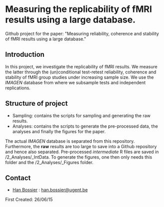 # Measuring the replicability of fMRI results using a large database.

Github project for the paper:
"Measuring reliability, coherence and stability of fMRI results using a large database."

## Introduction

In this project, we investigate the replicability of fMRI results. We measure the latter through the (un)conditional test-retest reliability, coherence and stability of fMRI group studies under increasing sample size. 
We use the *IMAGEN* database from where we subsample tests and independent replications.

## Structure of project
* Sampling: contains the scripts for sampling and generating the raw results.
* Analyses: contains the scripts to generate the pre-processed data, the analyses and finally the figures for the paper. 

The actual *IMAGEN* database is separated from this repository. Furthermore, the **raw** results are too large to save into a Github repository and hence also separated. Pre-processed *intermediate* R files are saved in /2_Analyses/_IntData. 
To generate the figures, one then only needs this folder and the /2_Analyses/_Figures folder. 

## Contact
* [Han Bossier] : han.bossier@ugent.be 
 
First Created: 26/06/15


[Han Bossier]: http://telefoonboek.ugent.be/nl/people/802001626303
[Sanne Roels]: http://telefoonboek.ugent.be/nl/people/802000817361
[Ruth Seurinck]: http://telefoonboek.ugent.be/nl/people/801001629152
[Beatrijs Moerkerke]: http://telefoonboek.ugent.be/nl/people/801001453542

